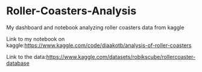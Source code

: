 # Roller-Coasters-Analysis
My dashboard and notebook analyzing roller coasters data from kaggle

Link to my notebook on kaggle:https://www.kaggle.com/code/diaakotb/analysis-of-roller-coasters

Link to the data:https://www.kaggle.com/datasets/robikscube/rollercoaster-database
